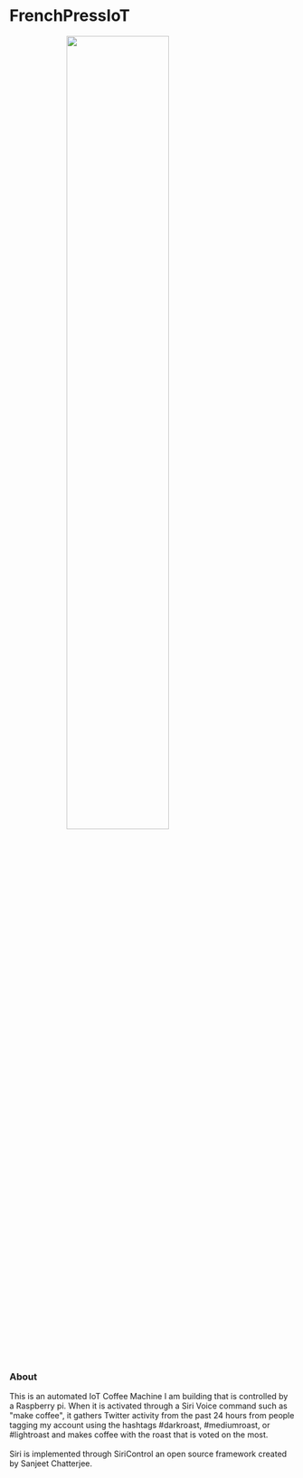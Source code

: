 # FrenchPressIoT

<img style="display: block;
  margin-left: auto;
  margin-right: auto;
  width: 60%;" src="static/images/OLEDScreen.png" width="80%">
### About
This is an automated IoT Coffee Machine I am building that is controlled by a Raspberry pi. When it is activated through a Siri Voice command such as "make coffee", it gathers Twitter activity from the past 24 hours from people tagging my account using the hashtags #darkroast, #mediumroast, or #lightroast and makes coffee with the roast that is voted on the most.
<br>
<br>
Siri is implemented through SiriControl an open source framework created by Sanjeet Chatterjee.

